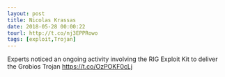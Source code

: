 ```yaml
---
layout: post
title: Nicolas Krassas
date: 2018-05-28 00:00:22
tourl: http://t.co/nj3EPPRowo
tags: [exploit,Trojan]
---
```

Experts noticed an ongoing activity involving the RIG Exploit Kit to deliver the Grobios Trojan https://t.co/OzPOKF0cLj